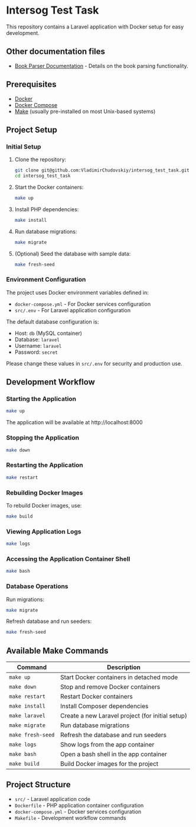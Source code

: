 # Intersog Test Task

This repository contains a Laravel application with Docker setup for easy development.

## Other documentation files
- [Book Parser Documentation](src/documentations/parser.md) - Details on the book parsing functionality.

## Prerequisites

- [Docker](https://www.docker.com/get-started)
- [Docker Compose](https://docs.docker.com/compose/install/)
- [Make](https://www.gnu.org/software/make/) (usually pre-installed on most Unix-based systems)

## Project Setup

### Initial Setup

1. Clone the repository:
   ```bash
   git clone git@github.com:VladimirChudovskiy/intersog_test_task.git
   cd intersog_test_task
   ```

2. Start the Docker containers:
   ```bash
   make up
   ```

3. Install PHP dependencies:
   ```bash
   make install
   ```

4. Run database migrations:
   ```bash
   make migrate
   ```

5. (Optional) Seed the database with sample data:
   ```bash
   make fresh-seed
   ```

### Environment Configuration

The project uses Docker environment variables defined in:
- `docker-compose.yml` - For Docker services configuration
- `src/.env` - For Laravel application configuration

The default database configuration is:
- Host: `db` (MySQL container)
- Database: `laravel`
- Username: `laravel`
- Password: `secret`

Please change these values in `src/.env` for security and production use.

## Development Workflow

### Starting the Application

```bash
make up
```

The application will be available at http://localhost:8000

### Stopping the Application

```bash
make down
```

### Restarting the Application

```bash
make restart
```

### Rebuilding Docker Images

To rebuild Docker images, use:
```bash
make build
```

### Viewing Application Logs

```bash
make logs
```

### Accessing the Application Container Shell

```bash
make bash
```

### Database Operations

Run migrations:
```bash
make migrate
```

Refresh database and run seeders:
```bash
make fresh-seed
```

## Available Make Commands

| Command | Description |
|---------|-------------|
| `make up` | Start Docker containers in detached mode |
| `make down` | Stop and remove Docker containers |
| `make restart` | Restart Docker containers |
| `make install` | Install Composer dependencies |
| `make laravel` | Create a new Laravel project (for initial setup) |
| `make migrate` | Run database migrations |
| `make fresh-seed` | Refresh the database and run seeders |
| `make logs` | Show logs from the app container |
| `make bash` | Open a bash shell in the app container |
| `make build` | Build Docker images for the project |

## Project Structure

- `src/` - Laravel application code
- `Dockerfile` - PHP application container configuration
- `docker-compose.yml` - Docker services configuration
- `Makefile` - Development workflow commands
